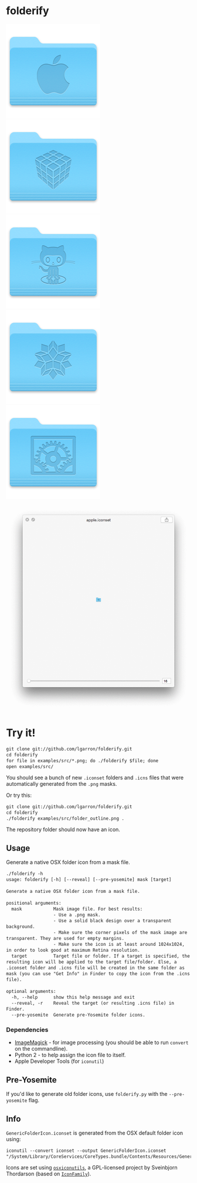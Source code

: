 # folderify

![Apple Folder](examples/png/apple_folder_256.png)
![Cube Folder](examples/png/cube_folder_256.png)
![Octocat Folder](examples/png/octocat_folder_256.png)
![Rhombic Hexecontrahedron Folder](examples/png/rhombic_hexecontahedron_folder_256.png)
![Octocat Folder](examples/png/sysprefs_folder_256.png)


![apple.gif](examples/png/apple.gif)

# Try it!

    git clone git://github.com/lgarron/folderify.git
    cd folderify
    for file in examples/src/*.png; do ./folderify $file; done
    open examples/src/

You should see a bunch of new `.iconset` folders and `.icns` files that were automatically generated from the `.png` masks.

Or try this:

    git clone git://github.com/lgarron/folderify.git
    cd folderify
    ./folderify examples/src/folder_outline.png .

The repository folder should now have an icon.

## Usage

Generate a native OSX folder icon from a mask file.

    ./folderify -h
    usage: folderify [-h] [--reveal] [--pre-yosemite] mask [target]

    Generate a native OSX folder icon from a mask file.

    positional arguments:
      mask            Mask image file. For best results:
                      - Use a .png mask.
                      - Use a solid black design over a transparent background.
                      - Make sure the corner pixels of the mask image are transparent. They are used for empty margins.
                      - Make sure the icon is at least around 1024x1024, in order to look good at maximum Retina resolution.
      target          Target file or folder. If a target is specified, the resulting icon will be applied to the target file/folder. Else, a .iconset folder and .icns file will be created in the same folder as mask (you can use "Get Info" in Finder to copy the icon from the .icns file).

    optional arguments:
      -h, --help      show this help message and exit
      --reveal, -r    Reveal the target (or resulting .icns file) in Finder.
      --pre-yosemite  Generate pre-Yosemite folder icons.

### Dependencies

- [ImageMagick](http://www.imagemagick.org/) - for image processing (you should be able to run <code>convert</code> on the commandline).
- Python 2 - to help assign the icon file to itself.
- Apple Developer Tools (for `iconutil`)

## Pre-Yosemite

If you'd like to generate old folder icons, use `folderify.py` with the `--pre-yosemite` flag.

## Info

`GenericFolderIcon.iconset` is generated from the OSX default folder icon using:

    iconutil --convert iconset --output GenericFolderIcon.iconset "/System/Library/CoreServices/CoreTypes.bundle/Contents/Resources/GenericFolderIcon.icns"

Icons are set using [`osxiconutils`](http://www.sveinbjorn.org/osxiconutils), a GPL-licensed project by Sveinbjorn Thordarson (based on [`IconFamily`](http://iconfamily.sourceforge.net/)).